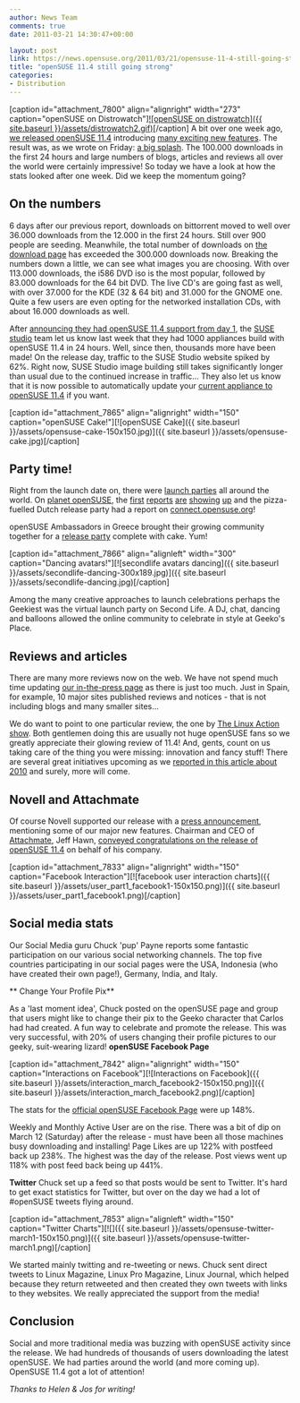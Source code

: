 ```yaml
---
author: News Team
comments: true
date: 2011-03-21 14:30:47+00:00

layout: post
link: https://news.opensuse.org/2011/03/21/opensuse-11-4-still-going-strong/
title: "openSUSE 11.4 still going strong"
categories:
- Distribution
---
```

[caption id="attachment_7800" align="alignright" width="273" caption="openSUSE on Distrowatch"][![openSUSE on distrowatch]({{ site.baseurl }}/assets/distrowatch2.gif)](https://news.opensuse.org/2011/03/21/opensuse-11-4-still-going-strong/distrowatch2/)[/caption]
A bit over one week ago, [we released openSUSE 11.4](https://news.opensuse.org/2011/03/10/opensuse-11-4/) introducing [many exciting new features](http://en.opensuse.org/Product_highlights). The result was, as we wrote on Friday: [a big splash](https://news.opensuse.org/2011/03/12/opensuse-11-4-made-a-splash/). The 100.000 downloads in the first 24 hours and large numbers of blogs, articles and reviews all over the world were certainly impressive! So today we have a look at how the stats looked after one week. Did we keep the momentum going?<!-- more -->




## On the numbers


6 days after our previous report, downloads on bittorrent moved to well over 36.000 downloads from the 12.000 in the first 24 hours. Still over 900 people are seeding. Meanwhile, the total number of downloads on [the download page](http://software.opensuse.org/114/en) has exceeded the 300.000 downloads now.
Breaking the numbers down a little, we can see what images you are choosing. With over 113.000 downloads, the i586 DVD iso is the most popular, followed by 83.000 downloads for the 64 bit DVD. The live CD's are going fast as well, with over 37.000 for the KDE (32 & 64 bit) and 31.000 for the GNOME one. Quite a few users are even opting for the networked installation CDs, with about 16.000 downloads as well.

After [announcing they had openSUSE 11.4 support from day 1](http://blog.susestudio.com/2011/03/opensuse-114-support.html), the [SUSE studio](http://susestudio.com) team let us know last week that they had 1000 appliances build with openSUSE 11.4 in 24 hours. Well, since then, thousands more have been made! On the release day, traffic to the SUSE Studio website spiked by 62%. Right now, SUSE Studio image building still takes significantly longer than usual due to the continued increase in traffic... They also let us know that it is now possible to automatically update your [current appliance to openSUSE 11.4](http://blog.susestudio.com/2011/03/upgrade-your-older-appliances-to.html) if you want.

[caption id="attachment_7865" align="alignright" width="150" caption="openSUSE Cake!"][![openSUSE Cake]({{ site.baseurl }}/assets/opensuse-cake-150x150.jpg)]({{ site.baseurl }}/assets/opensuse-cake.jpg)[/caption]


## Party time!


Right from the launch date on, there were [launch parties](http://en.opensuse.org/openSUSE:Launch_parties_11.4) all around the world. On [planet openSUSE](http://planet.opensuse.org), the [first](http://www.myopensuse.hu/node/113) [reports](http://thefreecountry.wordpress.com/2011/03/18/release-party-opensuse-11-4/) [are](http://anditosan.blogspot.com/2011/03/opensuse-release-party-provo-ut.html) [showing](http://www.digitalflow.de/blog/2011/03/opensuse-11-4/) [up](http://www.bryen.com/opensuse-11-4-arrives-in-san-diego/) and the pizza-fuelled Dutch release party had a report on [connect.opensuse.org](https://connect.opensuse.org/mod/groups/topicposts.php?topic=12641&group_guid=12548)!

openSUSE Ambassadors in Greece brought their growing community together for a [release party](http://opensuseambassadors.blogspot.com/2011/03/opensuse-114-release-party-next-day.html) complete with cake. Yum!

[caption id="attachment_7866" align="alignleft" width="300" caption="Dancing avatars!"][![secondlife avatars dancing]({{ site.baseurl }}/assets/secondlife-dancing-300x189.jpg)]({{ site.baseurl }}/assets/secondlife-dancing.jpg)[/caption]

Among the many creative approaches to launch celebrations perhaps the Geekiest was the virtual launch party on Second Life. A DJ, chat, dancing and balloons allowed the online community to celebrate in style at Geeko's Place.





## Reviews and articles


There are many more reviews now on the web. We have not spend much time updating [our in-the-press page](http://en.opensuse.org/In_the_press) as there is just too much. Just in Spain, for example, 10 major sites published reviews and notices - that is not including blogs and many smaller sites...

We do want to point to one particular review, the one by [The Linux Action show](http://www.jupiterbroadcasting.com/?p=6068). Both gentlemen doing this are usually not huge openSUSE fans so we greatly appreciate their glowing review of 11.4! And, gents, count on us taking care of the thing you were missing: innovation and fancy stuff! There are several great initiatives upcoming as we [reported in this article about 2010](https://news.opensuse.org/2011/01/03/opensuse-finished-2010-big/) and surely, more will come.


## Novell and Attachmate


Of course Novell supported our release with a [press announcement](http://www.novell.com/news/press/2011/3/opensuse-114-now-available-with-first-stable-release-of-libreoffice.html), mentioning some of our major new features. Chairman and CEO of [Attachmate](http://www.attachmate.com/), Jeff Hawn, [conveyed congratulations on the release of openSUSE 11.4](http://www.attachmate.com/Press/PressReleases/congratulations-openSUSE-project.htm) on behalf of his company.

[caption id="attachment_7833" align="alignright" width="150" caption="Facebook Interaction"][![facebook user interaction charts]({{ site.baseurl }}/assets/user_part1_facebook1-150x150.png)]({{ site.baseurl }}/assets/user_part1_facebook1.png)[/caption]


## Social media stats


Our Social Media guru Chuck 'pup' Payne reports some fantastic participation on our various social networking channels. The top five countries participating in our social pages were the USA, Indonesia (who have created their own page!), Germany, India, and Italy.

** Change Your Profile Pix**

As a 'last moment idea', Chuck posted on the openSUSE page and group that users might like to change their pix to the Geeko character that Carlos had had created. A fun way to celebrate and promote the release. This was very successful, with 20% of users changing their profile pictures to our geeky, suit-wearing lizard!
**openSUSE Facebook Page**

[caption id="attachment_7842" align="alignright" width="150" caption="Interactions on Facebook"][![Interactions on Facebook]({{ site.baseurl }}/assets/interaction_march_facebook2-150x150.png)]({{ site.baseurl }}/assets/interaction_march_facebook2.png)[/caption]

The stats for the [official  openSUSE Facebook Page](http://www.facebook.com/home.php?ref=home#!/pages/openSUSE/45393742283) were up 148%.

Weekly and Monthly Active User are on the rise. There was a bit of dip on March 12 (Saturday) after the release - must have been all those machines busy downloading and installing! Page Likes are up 122% with postfeed back up 238%. The highest was the day of the release.  Post views went up 118% with post feed back being up 441%.

**Twitter**
Chuck set up a feed so that posts would be sent to Twitter. It's hard to get exact statistics for Twitter, but over on the day we had a lot of #openSUSE tweets flying around.

[caption id="attachment_7853" align="alignleft" width="150" caption="Twitter Charts"][![]({{ site.baseurl }}/assets/opensuse-twitter-march1-150x150.png)]({{ site.baseurl }}/assets/opensuse-twitter-march1.png)[/caption]

We started mainly twitting and re-tweeting or news. Chuck sent direct tweets to Linux Magazine, Linux Pro Magazine, Linux Journal, which helped because they return retweeted and then created they own tweets with links to they websites. We really appreciated the support from the media!



## Conclusion


Social and more traditional media was buzzing with openSUSE activity since the release. We had hundreds of thousands of users downloading the latest openSUSE. We had parties around the world (and more coming up). OpenSUSE 11.4 got a lot of attention!

_Thanks to Helen & Jos for writing!_		
